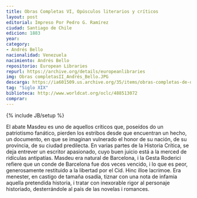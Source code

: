 ```yaml
---
title: Obras Completas VI, Opúsculos literarios y críticos
layout: post
editorial: Impreso Por Pedro G. Ramírez
ciudad: Santiago de Chile	
edicion: 1883
year: 
category:
- Andrés Bello
nacionalidad: Venezuela
nacimiento: Andrés Bello
repositorio: European Libraries
repurl: https://archive.org/details/europeanlibraries
img: Obras completasII_Andrés_Bello.JPG
descarga: https://ia601509.us.archive.org/35/items/obras-completas-de-don-andres-bello/Obras%20completas%20VI%20de%20don%20Andr%C3%A9s%20Bello.pdf
tag: "Siglo XIX"
biblioteca: http://www.worldcat.org/oclc/488513072
comprar: 
---
```

{% include JB/setup %}

El abate Masdeu es uno de aquellos críticos que, poseídos do un patriotismo fanático, pierden los estribos desde que encuentran un hecho, un documento, en que se imaginan vulnerado el honor de su nación, de su provincia, de su ciudad predilecta. En varias partes de la Historia Crítica, se deja entrever un escritor apasionado, cuyo buen juicio está a la merced de ridículas antipatías. Masdeu era natural de Barcelona, i la Gesta Roderici refiere que un conde de Barcelona fue dos veces vencido, i lo que es peor, generosamente restituido a la libertad por el Cid. Hinc illoe lacrimoe. Era menester, en castigo de tamaña osadía, tiznar con una nota de infamia aquella pretendida historia, i tratar con inexorable rigor al personaje historiado, desterrándole al país de las novelas i romances.
